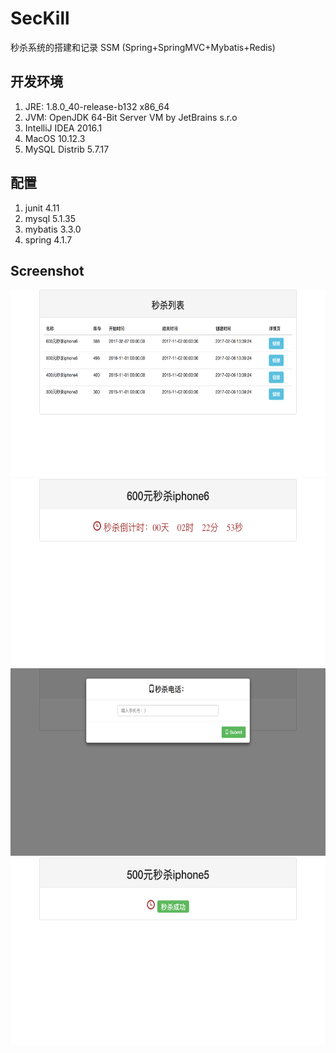 # SecKill
秒杀系统的搭建和记录 SSM (Spring+SpringMVC+Mybatis+Redis)

## 开发环境
1. JRE: 1.8.0_40-release-b132 x86_64
2. JVM: OpenJDK 64-Bit Server VM by JetBrains s.r.o
3. IntelliJ IDEA 2016.1
4. MacOS 10.12.3
5. MySQL Distrib 5.7.17


## 配置
1. junit 4.11
2. mysql 5.1.35
3. mybatis 3.3.0
4. spring 4.1.7


## Screenshot

<img src="https://raw.githubusercontent.com/Aaron-zheng/SecKill/master/screenshot/1.png" height="300"/>
<img src="https://raw.githubusercontent.com/Aaron-zheng/SecKill/master/screenshot/2.png" height="300"/>
<img src="https://raw.githubusercontent.com/Aaron-zheng/SecKill/master/screenshot/3.png" height="300"/>
<img src="https://raw.githubusercontent.com/Aaron-zheng/SecKill/master/screenshot/4.png" height="300"/>
